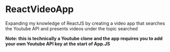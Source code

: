 # ReactVideoApp
Expanding my knowledge of ReactJS by creating a video app that searches the Youtube API and presents videos under the topic searched 





<b> Note: this is technically a Youtube clone and the app requires you to add your own Youtube API key at the start of App.JS</b>
